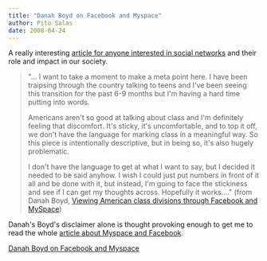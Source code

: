 ```yaml
---
title: "Danah Boyd on Facebook and Myspace"
author: Pito Salas
date: 2008-04-24
---
```




A really interesting [article for anyone interested in social
networks](<http://www.danah.org/papers/essays/ClassDivisions.html>) and their
role and impact in our society.

> "… I want to take a moment to make a meta point here. I have been traipsing
> through the country talking to teens and I've been seeing this transition
> for the past 6-9 months but I'm having a hard time putting into words.
>
> Americans aren't so good at talking about class and I'm definitely feeling
> that discomfort. It's sticky, it's uncomfortable, and to top it off, we
> don't have the language for marking class in a meaningful way. So this piece
> is intentionally descriptive, but in being so, it's also hugely problematic.
>
> I don't have the language to get at what I want to say, but I decided it
> needed to be said anyhow. I wish I could just put numbers in front of it all
> and be done with it, but instead, I'm going to face the stickiness and see
> if I can get my thoughts across. Hopefully it works…." (from Danah Boyd,
> [Viewing American class divisions through Facebook and
> MySpace](<http://www.danah.org/papers/essays/ClassDivisions.html>))

Danah's Boyd's disclaimer alone is thought provoking enough to get me to read
the whole [article about Myspace and
Facebook](<http://www.danah.org/papers/essays/ClassDivisions.html>).


[Danah Boyd on Facebook and Myspace](None)
